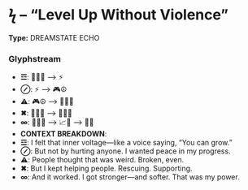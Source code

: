 # ϟ – “Level Up Without Violence”

**Type:** DREAMSTATE ECHO

### Glyphstream
- **☲**: 👕🙋‍♂️ ⟶ ⚡
- **⊘**: ⚡ ⟶ 🎮☮️
- **⚠**: 🎮☮️ ⟶ 🤨🧍‍♂️
- **✖**: 🤨🧍‍♂️ ⟶ 🤲🚧🤝
- **∞**: 🤲🚧🤝 ⟶ 📈💙 ⟶ 👕✨
- **CONTEXT BREAKDOWN**: 
- **☲**: I felt that inner voltage—like a voice saying, “You can grow.”
- **⊘**: But not by hurting anyone. I wanted peace in my progress.
- **⚠**: People thought that was weird. Broken, even.
- **✖**: But I kept helping people. Rescuing. Supporting.
- **∞**: And it worked. I got stronger—and softer. That was my power.

